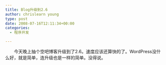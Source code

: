 ```yaml
---
title: Blog升级到2.6
author: chrislearn young
type: post
date: 2008-07-16T12:11:34+00:00
categories:
  - 程序开发

---
```

　　今天晚上抽个空吧博客升级到了2.6。速度应该还算快的了。WordPress没什么好，就是简单，连升级也是一样的简单。没得说。